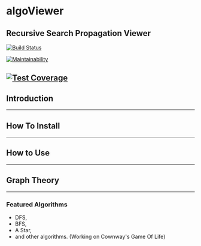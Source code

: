 # algoViewer

## Recursive Search Propagation Viewer

[![Build Status](https://travis-ci.com/alexisraelmtz/algoViewer.svg?branch=main)](https://travis-ci.com/alexisraelmtz/algoViewer)

[![Maintainability](https://api.codeclimate.com/v1/badges/e691cab9705bcfb3b7cf/maintainability)](https://codeclimate.com/github/alexisraelmtz/algoViewer/maintainability)

## [![Test Coverage](https://api.codeclimate.com/v1/badges/e691cab9705bcfb3b7cf/test_coverage)](https://codeclimate.com/github/alexisraelmtz/algoViewer/test_coverage)

## Introduction

---

## How To Install

---

## How to Use

---

## Graph Theory

---

### Featured Algorithms

- DFS,
- BFS,
- A Star,
- and other algorithms. (Working on Cownway's Game Of Life)
